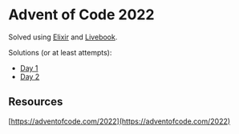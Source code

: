 # Advent of Code 2022

Solved using [Elixir](https://elixir-lang.org/) and [Livebook](https://livebook.dev/).

Solutions (or at least attempts):

- [Day 1](01.livemd)
- [Day 2](02.livemd)

## Resources

[https://adventofcode.com/2022](https://adventofcode.com/2022)